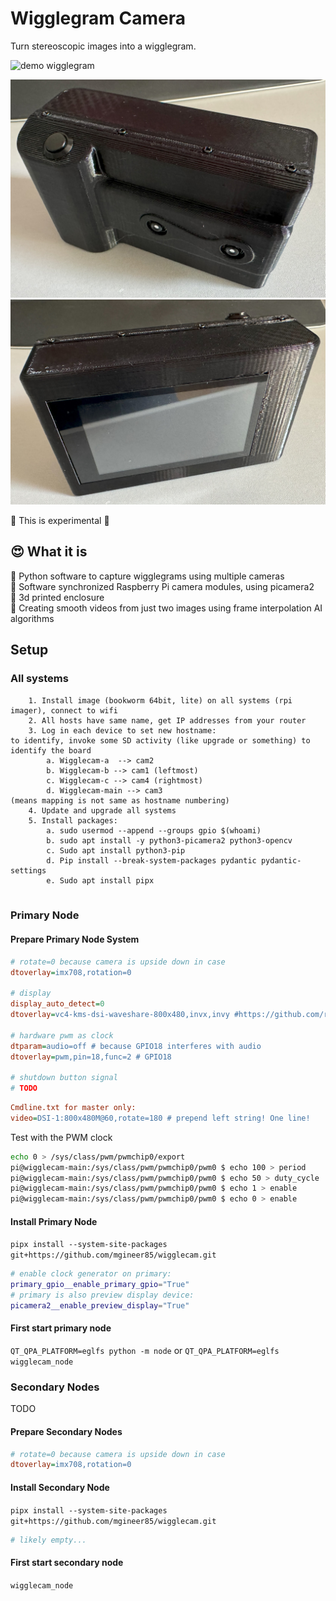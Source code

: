 # Wigglegram Camera

Turn stereoscopic images into a wigglegram.

![demo wigglegram](./assets/wigglegram-demo1.gif)

![DIY wigglegram camera 3d printed](./assets/cam1.jpg)
![DIY wigglegram camera 3d printed](./assets/cam2.jpg)

🧪 This is experimental 🧪

## 😍 What it is

🧪 Python software to capture wigglegrams using multiple cameras  
🧪 Software synchronized Raspberry Pi camera modules, using picamera2  
🧪 3d printed enclosure  
🧪 Creating smooth videos from just two images using frame interpolation AI algorithms  

## Setup

### All systems

```
    1. Install image (bookworm 64bit, lite) on all systems (rpi imager), connect to wifi
    2. All hosts have same name, get IP addresses from your router
    3. Log in each device to set new hostname:
to identify, invoke some SD activity (like upgrade or something) to identify the board
        a. Wigglecam-a  --> cam2
        b. Wigglecam-b --> cam1 (leftmost)
        c. Wigglecam-c --> cam4 (rightmost)
        d. Wigglecam-main --> cam3
(means mapping is not same as hostname numbering)
    4. Update and upgrade all systems
    5. Install packages:
        a. sudo usermod --append --groups gpio $(whoami)
        b. sudo apt install -y python3-picamera2 python3-opencv
        c. Sudo apt install python3-pip
        d. Pip install --break-system-packages pydantic pydantic-settings
        e. Sudo apt install pipx


```

### Primary Node

#### Prepare Primary Node System

```ini
# rotate=0 because camera is upside down in case
dtoverlay=imx708,rotation=0

# display
display_auto_detect=0
dtoverlay=vc4-kms-dsi-waveshare-800x480,invx,invy #https://github.com/raspberrypi/linux/issues/6414

# hardware pwm as clock
dtparam=audio=off # because GPIO18 interferes with audio
dtoverlay=pwm,pin=18,func=2 # GPIO18

# shutdown button signal
# TODO
```

```ini
Cmdline.txt for master only:
video=DSI-1:800x480M@60,rotate=180 # prepend left string! One line!
```

Test with the PWM clock

```sh
echo 0 > /sys/class/pwm/pwmchip0/export
pi@wigglecam-main:/sys/class/pwm/pwmchip0/pwm0 $ echo 100 > period
pi@wigglecam-main:/sys/class/pwm/pwmchip0/pwm0 $ echo 50 > duty_cycle
pi@wigglecam-main:/sys/class/pwm/pwmchip0/pwm0 $ echo 1 > enable
pi@wigglecam-main:/sys/class/pwm/pwmchip0/pwm0 $ echo 0 > enable
```

#### Install Primary Node

`pipx install --system-site-packages git+https://github.com/mgineer85/wigglecam.git`

```sh .env.primary
# enable clock generator on primary:
primary_gpio__enable_primary_gpio="True"
# primary is also preview display device:
picamera2__enable_preview_display="True"
```

#### First start primary node

`QT_QPA_PLATFORM=eglfs python -m node` or
`QT_QPA_PLATFORM=eglfs wigglecam_node`

### Secondary Nodes

TODO

#### Prepare Secondary Nodes

```ini
# rotate=0 because camera is upside down in case
dtoverlay=imx708,rotation=0
```

#### Install Secondary Node

`pipx install --system-site-packages git+https://github.com/mgineer85/wigglecam.git`

```sh .env.node
# likely empty...
```

#### First start secondary node

`wigglecam_node`
